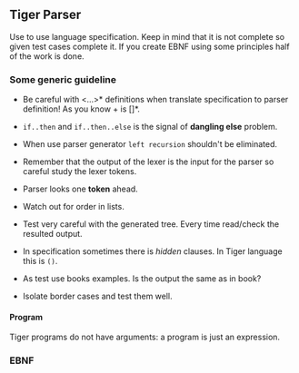 ## Tiger Parser

Use to use language specification. Keep in mind that it is not complete so given test cases complete it.
If you create EBNF using some principles half of the work is done.

### Some generic guideline

-  Be careful with <...>* definitions when translate specification to parser definition!
   As you know <Dec>+ is <Dec> [<Dec>]*.

- `if..then` and `if..then..else` is the signal of **dangling else** problem.

- When use parser generator `left recursion` shouldn't be eliminated.

- Remember that the output of the lexer is the input for the parser so careful study the
  lexer tokens.

- Parser looks one **token** ahead.

- Watch out for order in lists.

- Test very careful with the generated tree. Every time read/check the resulted output.

- In specification sometimes there is _hidden_ clauses. In Tiger language this
  is `()`.

- As test use books examples. Is the output the same as in book?

- Isolate border cases and test them well.

#### Program

Tiger programs do not have arguments: a program is just an expression.

### EBNF